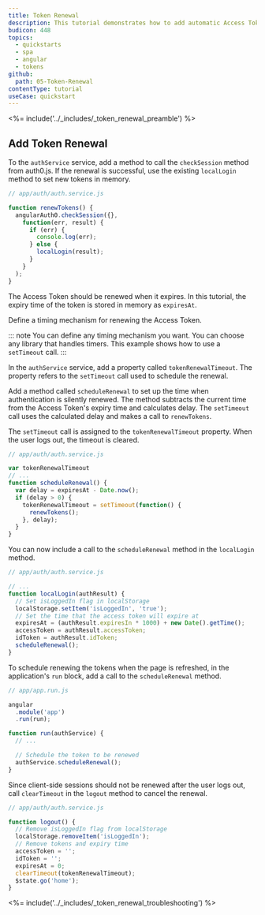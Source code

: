 ```yaml
---
title: Token Renewal
description: This tutorial demonstrates how to add automatic Access Token renewal to an AngularJS application with Auth0.
budicon: 448
topics:
  - quickstarts
  - spa
  - angular
  - tokens
github:
  path: 05-Token-Renewal
contentType: tutorial
useCase: quickstart
---
```

<%= include('../_includes/_token_renewal_preamble') %>

## Add Token Renewal

To the `authService` service, add a method to call the `checkSession` method from auth0.js. If the renewal is successful, use the existing `localLogin` method to set new tokens in memory.

```js
// app/auth/auth.service.js

function renewTokens() {
  angularAuth0.checkSession({},
    function(err, result) {
      if (err) {
        console.log(err);
      } else {
        localLogin(result);
      }
    }
  );
}
```

The Access Token should be renewed when it expires. In this tutorial, the expiry time of the token is stored in memory as `expiresAt`.

Define a timing mechanism for renewing the Access Token.

::: note
You can define any timing mechanism you want. You can choose any library that handles timers. This example shows how to use a `setTimeout` call.
:::

In the `authService` service, add a property called `tokenRenewalTimeout`. The property refers to the `setTimeout` call used to schedule the renewal.

Add a method called `scheduleRenewal` to set up the time when authentication is silently renewed.
The method subtracts the current time from the Access Token's expiry time and calculates delay.
The `setTimeout` call uses the calculated delay and makes a call to `renewTokens`.

The `setTimeout` call is assigned to the `tokenRenewalTimeout` property. When the user logs out, the timeout is cleared.

```js
// app/auth/auth.service.js

var tokenRenewalTimeout
// ...
function scheduleRenewal() {
  var delay = expiresAt - Date.now();
  if (delay > 0) {
    tokenRenewalTimeout = setTimeout(function() {
      renewTokens();
    }, delay);
  }
}
```

You can now include a call to the `scheduleRenewal` method in the `localLogin` method.

```js
// app/auth/auth.service.js

// ...
function localLogin(authResult) {
  // Set isLoggedIn flag in localStorage
  localStorage.setItem('isLoggedIn', 'true');
  // Set the time that the access token will expire at
  expiresAt = (authResult.expiresIn * 1000) + new Date().getTime();
  accessToken = authResult.accessToken;
  idToken = authResult.idToken;
  scheduleRenewal();
}
```

To schedule renewing the tokens when the page is refreshed, in the application's `run` block, add a call to the `scheduleRenewal` method.

```js
// app/app.run.js

angular
  .module('app')
  .run(run);

function run(authService) {
  // ...

  // Schedule the token to be renewed
  authService.scheduleRenewal();
}
```

Since client-side sessions should not be renewed after the user logs out, call `clearTimeout` in the `logout` method to cancel the renewal.

```js
// app/auth/auth.service.js

function logout() {
  // Remove isLoggedIn flag from localStorage
  localStorage.removeItem('isLoggedIn');
  // Remove tokens and expiry time
  accessToken = '';
  idToken = '';
  expiresAt = 0;
  clearTimeout(tokenRenewalTimeout);
  $state.go('home');
}
```

<%= include('../_includes/_token_renewal_troubleshooting') %>